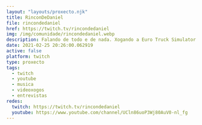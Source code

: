 ```yaml
---
layout: "layouts/proxecto.njk"
title: RinconDeDaniel
file: rincondedaniel
href: https://twitch.tv/rincondedaniel
img: /img/comunidade/rincondedaniel.webp
description: Falando de todo e de nada. Xogando a Euro Truck Simulator facendo un imperio do mundo dos transportes. Tamén algo de Among Us, Valorant e cousas diversas. Tamén comento partidos do Dépor.
date: 2021-02-25 20:26:00.062919
active: false
platform: twitch
type: proxecto
tags:
  - twitch
  - youtube
  - musica
  - videoxogos
  - entrevistas
redes:
  twitch: https://twitch.tv/rincondedaniel
  youtube: https://www.youtube.com/channel/UCln86uoP3Wj80AuV0-nl_fg
---
```

